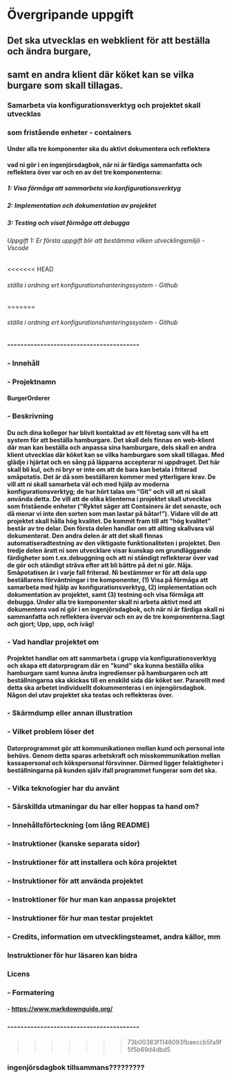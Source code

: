 # Övergripande uppgift

## Det ska utvecklas en webklient för att beställa och ändra burgare,

## samt en andra klient där köket kan se vilka burgare som skall tillagas.

### Samarbeta via konfigurationsverktyg och projektet skall utvecklas

### som fristående enheter - containers

#### Under alla tre komponenter ska du aktivt dokumentera och reflektera

#### vad ni gör i en ingenjörsdagbok, när ni är färdiga sammanfatta och reflektera över var och en av det tre komponenterna:

##### 1: Visa förmåga att sammarbeta via konfigurationsverktyg

##### 2: Implementation och dokumentation av projektet

##### 3: Testing och visat förmåga att debugga

###### Uppgift 1: Er första uppgift blir att bestämma vilken utvecklingsmiljö - Vscode

<<<<<<< HEAD

###### ställa i ordning ert konfigurationshanteringssystem - Github

=======

###### ställa i ordning ert konfigurationshanteringssystem - Github

###

### ----------------------------------------

### - Innehåll

### - Projektnamn

#### BurgerOrderer

### - Beskrivning

#### Du och dina kollegor har blivit kontaktad av ett företag som vill ha ett system för att beställa hamburgare. Det skall dels finnas en web-klient där man kan beställa och anpassa sina hamburgare, dels skall en andra klient utvecklas där köket kan se vilka hamburgare som skall tillagas. Med glädje i hjärtat och en sång på läpparna accepterar ni uppdraget. Det här skall bli kul, och ni bryr er inte om att de bara kan betala i friterad småpotatis. Det är då som beställaren kommer med ytterligare krav. De vill att ni skall samarbeta väl och med hjälp av moderna konfigurationsverktyg; de har hört talas om “Git” och vill att ni skall använda detta. De vill att de olika klienterna i projektet skall utvecklas som fristående enheter (“Ryktet säger att Containers är det senaste, och då menar vi inte den sorten som man lastar på båtar!”). Vidare vill de att projektet skall hålla hög kvalitet. De kommit fram till att "hög kvalitet” består av tre delar. Den första delen handlar om att allting skallvara väl dokumenterat. Den andra delen är att det skall finnas automatiseradtestning av den viktigaste funktionaliteten i projektet. Den tredje delen äratt ni som utvecklare visar kunskap om grundläggande färdigheter som t.ex.debuggning och att ni ständigt reflekterar över vad de gör och ständigt sträva efter att bli bättre på det ni gör. Nåja. Småpotatisen är i varje fall friterad. Ni bestämmer er för att dela upp beställarens förväntningar i tre komponenter, (1) Visa på förmåga att samarbeta med hjälp av konfigurationsverktyg, (2) implementation och dokumentation av projektet, samt (3) testning och visa förmåga att debugga. Under alla tre komponenter skall ni arbeta aktivt med att dokumentera vad ni gör i en ingenjörsdagbok, och när ni är färdiga skall ni sammanfatta och reflektera övervar och en av de tre komponenterna.Sagt och gjort; Upp, upp, och iväg!

### - Vad handlar projektet om
#### Projektet handlar om att sammarbeta i grupp via konfigurationsverktyg och skapa ett datorprogram där en "kund" ska kunna beställa olika hamburgare samt kunna ändra ingredienser på hamburgaren och att beställningarna ska skickas till en enskild sida där köket ser. Pararellt med detta ska arbetet individuellt dokummenteras i en injengörsdagbok. Någon del utav projektet ska testas och reflekteras över.

### - Skärmdump eller annan illustration

### - Vilket problem löser det
#### Datorprogrammet gör att kommunikationen mellan kund och personal inte behövs. Genom detta sparas arbetskraft och misskommunikation mellan kassapersonal och kökspersonal försvinner. Därmed ligger felaktigheter i beställningarna på kunden själv ifall programmet fungerar som det ska.

### - Vilka teknologier har du använt

### - Särskillda utmaningar du har eller hoppas ta hand om?

### - Innehållsförteckning (om lång README)

### - Instruktioner (kanske separata sidor)

### - Instruktioner för att installera och köra projektet

### - Instruktioner för att använda projektet

### - Instroktioner för hur man kan anpassa projektet

### - Instruktioner för hur man testar projektet

### - Credits, information om utvecklingsteamet, andra källor, mm

### Instruktioner för hur läsaren kan bidra

### Licens

### - Formatering

#### - https://www.markdownguide.org/

### ----------------------------------------

> > > > > > > 73b00383f1148093fbaeccb5fa9f5f5b69d4dbd5

### ingenjörsdagbok tillsammans?????????
